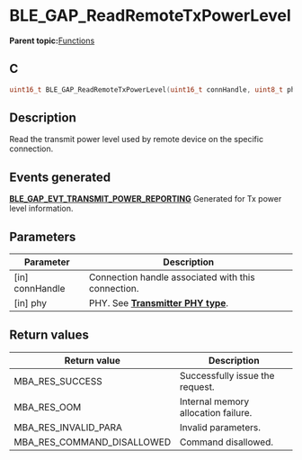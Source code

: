 # BLE\_GAP\_ReadRemoteTxPowerLevel

**Parent topic:**[Functions](GUID-D235316A-5434-4ADA-AEF5-10D073D0126B.md)

## C

```c
uint16_t BLE_GAP_ReadRemoteTxPowerLevel(uint16_t connHandle, uint8_t phy);
```

## Description

Read the transmit power level used by remote device on the specific connection.

## Events generated

**[BLE\_GAP\_EVT\_TRANSMIT\_POWER\_REPORTING](GUID-085D2B3E-E5DB-4072-8916-29201399538E.md)** Generated for Tx power level information.

## Parameters

|Parameter|Description|
|---------|-----------|
|\[in\] connHandle|Connection handle associated with this connection.|
|\[in\] phy|PHY. See **[Transmitter PHY type](GUID-66678822-983D-4BC6-8A16-964BC89A78E7.md)**.|

## Return values

|Return value|Description|
|------------|-----------|
|MBA\_RES\_SUCCESS|Successfully issue the request.|
|MBA\_RES\_OOM|Internal memory allocation failure.|
|MBA\_RES\_INVALID\_PARA|Invalid parameters.|
|MBA\_RES\_COMMAND\_DISALLOWED|Command disallowed.|

